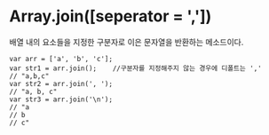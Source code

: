 # Array.join([seperator = ','])
배열 내의 요소들을 지정한 구분자로 이은 문자열을 반환하는 메소드이다.
```
var arr = ['a', 'b', 'c'];
var str1 = arr.join();    //구분자를 지정해주지 않는 경우에 디폴트는 ','
// "a,b,c"
var str2 = arr.join(', ');
// "a, b, c"
var str3 = arr.join('\n');
// "a
// b
// c"
```